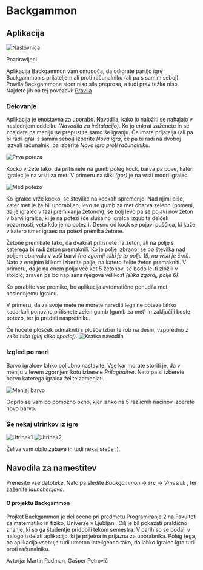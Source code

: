 # Backgammon


## Aplikacija
![Naslovnica](https://i.imgur.com/XYKRe83.png)

Pozdravljeni.

Aplikacija Backgammon vam omogoča, da odigrate partijo igre Backgammon s prijateljem ali proti računalniku (ali pa s samim seboj). 
Pravila Backgammona sicer niso sila preprosa, a tudi prav težka niso. Najdete jih na tej povezavi: [Pravila](https://en.wikipedia.org/wiki/Backgammon#Rules)

### Delovanje

Aplikacija je enostavna za uporabo. Navodila, kako jo naložiti se nahajajo v naslednjem oddelku _(Navodila za inštalacijo)_. Ko jo enkrat zaženete in se znajdete na meniju se prepustite samo še igranju. Če imate prijatelja (ali pa bi radi igrali s samim seboj) izberite *Nova igra*, če pa bi radi na dvoboj izzvali računalnik, pa izberite *Nova igra proti računalniku*.

![Prva poteza](https://i.imgur.com/i4zRuBD.png)

Kocko vržete tako, da pritisnete na gumb poleg kock, barva pa pove, kateri igralec je na vrsti za met. V primeru na sliki _(gor)_ je na vrsti modri igralec.

![Med potezo](https://i.imgur.com/NC8uJIX.png)

Ko igralec vrže kocko, se številke na kockah spremenjo. Nad njimi piše, kater met je že bil uporabljen, levo se gumb za met obarva zeleno (pomeni, da je igralec v fazi premikanja žetonov), še bolj levo pa se pojavi nov žeton v barvi igralca, ki je na potezi (če slušajno igralca izgubita delček pozornosti, veta kdo je na potezi). Desno od kock se pojavi puščica, ki kaže v katero smer igraec na potezi premika žetone.

Žetone premikate tako, da dvakrat pritisnete na žeton, ali na polje s katerega bi radi žeton premaknili. Ko je polje izbrano, se bo številka nad poljem obarvala v vaši barvi _(na zgornji sliki je to polje 19, na vrsti je črni)_. Nato z enojnim klikom izberite polje, na katero želite žeton premakniti. V primeru, da je na enem polju več kot 5 žetonov, se bodo le-ti zložili v stolpič, zraven pa bo napisana njegova velikost _(slika zgoraj, polje 6)_.

Ko porabite vse premike, bo aplikacija avtomatično ponudila met naslednjemu igralcu. 

V primeru, da za svoje mete ne morete narediti legalne poteze lahko kadarkoli ponovno pritisnete zelen gumb (gumb za met) in zaključili boste potezo, ter jo predali nasprotniku.

Če hočete plošček odmakniti s plošče izberite rob na desni, vzporedno z vašo _hišo_ _(glej sliko spodaj)_. 
![Kratka navodila](https://i.imgur.com/tQAAooY.png)
### Izgled po meri
Barvo igralcev lahko poljubno nastavite.
Vse kar morate storiti je, da v meniju v levem zgornjem kotu izberete *Prilagoditve*. Nato pa si izberete barvo katerega igralca želite zamenjati.

![Menjaj barvo](https://i.imgur.com/8Z5faF6.png)

Odprlo se vam bo pomožno okno, kjer lahko na 5 različnih načinov izberete novo barvo. 

### Še nekaj utrinkov iz igre
![Utrinek1](https://i.imgur.com/uZ6cNrN.png)
![Utrinek2](https://i.imgur.com/lFszg1M.png)

Želiva vam obilo zabave in tudi nekaj sreče :).

## Navodila za namestitev
Prenesite vse datoteke. Nato pa sledite _Backgammon_ -> _src_ -> _Vmesnik_ , ter zaženite _launcher.java_.


#### O projektu Backgammon
Projket Backgammon je del ocene pri predmetu Programiranje 2 na Fakulteti za matematiko in fiziko, Univerze v Ljubljani. 
Cilj je bil pokazati praktično znanje, ki so ga študentje pridobili tekom semestra. V parih so se podali v nalogo izdelati aplikacijo, ki je prijetna in prijazna za uporabnika. Poleg tega, pa aplikacija vsebuje tudi umetno inteligenco tako, da lahko igralec igra tudi proti računalniku.

Avtorja: Martin Radman, Gašper Petrovič


